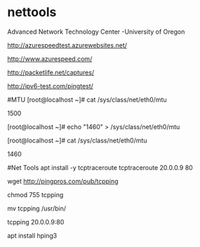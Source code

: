 # nettools
Advanced Network Technology Center -University of Oregon

http://azurespeedtest.azurewebsites.net/

http://www.azurespeed.com/

http://packetlife.net/captures/

http://ipv6-test.com/pingtest/

#MTU
[root@localhost ~]# cat /sys/class/net/eth0/mtu

1500

[root@localhost ~]# echo "1460" > /sys/class/net/eth0/mtu


[root@localhost ~]# cat /sys/class/net/eth0/mtu 

1460


#Net Tools
apt install -y tcptraceroute
tcptraceroute 20.0.0.9 80

wget http://pingpros.com/pub/tcpping

chmod 755 tcpping

mv tcpping /usr/bin/

tcpping 20.0.0.9:80

apt install hping3
